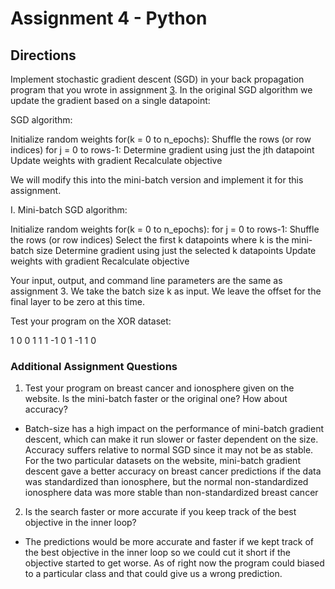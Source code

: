 # Assignment 4 - Python

## Directions
Implement stochastic gradient descent (SGD) in your back propagation program that you wrote in assignment [3](./Assignment3). In the original SGD algorithm we update the gradient based on a single datapoint:

SGD algorithm:

Initialize random weights
for(k = 0 to n_epochs):
	Shuffle the rows (or row indices)
	for j = 0 to rows-1:
		Determine gradient using just the jth datapoint
		Update weights with gradient
	Recalculate objective

We will modify this into the mini-batch version and implement it for this
assignment.

I. Mini-batch SGD algorithm:

Initialize random weights
for(k = 0 to n_epochs):
	for j = 0 to rows-1:
		Shuffle the rows (or row indices)
		Select the first k datapoints where k is the mini-batch size
		Determine gradient using just the selected k datapoints
		Update weights with gradient
	Recalculate objective

Your input, output, and command line parameters are the same as assignment 3.
We take the batch size k as input. We leave the offset for the final layer 
to be zero at this time.

Test your program on the XOR dataset:

1 0 0
1 1 1
-1 0 1
-1 1 0

### Additional Assignment Questions
1. Test your program on breast cancer and ionosphere given on the website. Is the 
mini-batch faster or the original one? How about accuracy?


 - Batch-size has a high impact on the performance of mini-batch gradient descent, which can make it run slower or faster dependent on the size. Accuracy suffers relative to normal SGD since it may not be as stable. For the two particular datasets on the website, mini-batch gradient descent gave a better accuracy on breast cancer predictions if the data was standardized than ionosphere, but the normal non-standardized ionosphere data was more stable than non-standardized breast cancer  


2. Is the search faster or more accurate if you keep track of the best objective
in the inner loop?
 - The predictions would be more accurate and faster if we kept track of the best objective in the inner loop so we could cut it short if the objective started to get worse. As of right now the program could biased to a particular class and that could give us a wrong prediction. 

